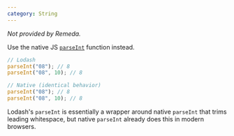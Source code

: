 ```yaml
---
category: String
---
```


_Not provided by Remeda._

Use the native JS [`parseInt`](https://developer.mozilla.org/en-US/docs/Web/JavaScript/Reference/Global_Objects/parseInt) function instead.

```ts
// Lodash
parseInt("08"); // 8
parseInt("08", 10); // 8

// Native (identical behavior)
parseInt("08"); // 8
parseInt("08", 10); // 8
```

Lodash's `parseInt` is essentially a wrapper around native `parseInt` that trims leading whitespace, but native `parseInt` already does this in modern browsers.
